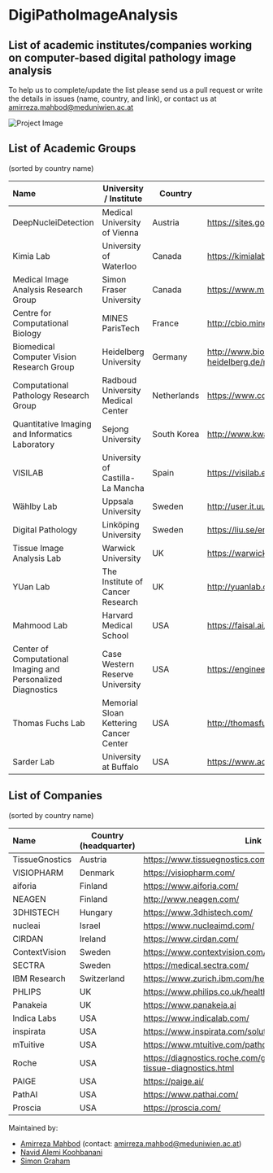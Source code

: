 # DigiPathoImageAnalysis


## List of academic institutes/companies working on computer-based digital pathology image analysis 
To help us to complete/update the list please send us a pull request or write the details in issues (name, country, and link), or contact us at amirreza.mahbod@meduniwien.ac.at

![Project Image](https://github.com/masih4/DigiPathoImageAnalysis/blob/master/project_image.jpg)


## List of Academic Groups 
(sorted by country name)

| Name | University / Institute | Country | Link |
| :---| --- | --- |  --- |
| DeepNucleiDetection                                         | Medical University of Vienna          | Austria    | https://sites.google.com/view/deepnucleidetection/news|
| Kimia Lab                                                   | University of Waterloo                | Canada     |https://kimialab.uwaterloo.ca/kimia/|
| Medical Image Analysis Research Group                       | Simon Fraser University               | Canada     | https://www.medicalimageanalysis.com/ |
| Centre for Computational Biology                            | MINES ParisTech                       | France     | http://cbio.mines-paristech.fr/welcome-to-the-cbio-wiki |
| Biomedical Computer Vision Research Group                   | Heidelberg University                 | Germany    |http://www.bioquant.uni-heidelberg.de/research/groups/biomedical_computer_vision.html|
| Computational Pathology Research Group                      | Radboud University Medical Center     | Netherlands| https://www.computationalpathologygroup.eu/ |
| Quantitative Imaging and Informatics Laboratory             | Sejong University                     | South Korea|http://www.kwaklab.net/|
| VISILAB                                                     | University of Castilla-La Mancha      | Spain      |https://visilab.etsii.uclm.es/?page_id=39|
| Wählby Lab                                                  | Uppsala University                    | Sweden     |http://user.it.uu.se/~cli05194/|
| Digital Pathology                                           | Linköping University                  | Sweden     |https://liu.se/en/research/digital-pathology|
| Tissue Image Analysis Lab                                   | Warwick University                    | UK         | https://warwick.ac.uk/fac/sci/dcs/research/tia |
| YUan Lab                                                    | The Institute of Cancer Research      | UK         | http://yuanlab.org/ |
| Mahmood Lab                                                 | Harvard Medical School                | USA        | https://faisal.ai/|
| Center of Computational Imaging and Personalized Diagnostics| Case Western Reserve University       | USA        |https://engineering.case.edu/centers/ccipd/|
| Thomas Fuchs Lab                                            | Memorial Sloan Kettering Cancer Center| USA        | http://thomasfuchslab.org/|
| Sarder Lab                                                  | University at Buffalo                 | USA        | https://www.acsu.buffalo.edu/~pinakisa/index.html|








## List of Companies
(sorted by country name)

| Name | Country (headquarter) | Link |
| :---| --- | --- |
| TissueGnostics | Austria | https://www.tissuegnostics.com/ |
|VISIOPHARM| Denmark|https://visiopharm.com/|
| aiforia        | Finland     | https://www.aiforia.com/ |
| NEAGEN         | Finland     |http://www.neagen.com/|
| 3DHISTECH      | Hungary     | https://www.3dhistech.com/ |
| nucleai        | Israel      | https://www.nucleaimd.com/|
| CIRDAN         | Ireland     | https://www.cirdan.com/ |
| ContextVision  | Sweden      | https://www.contextvision.com/ |
| SECTRA         | Sweden      | https://medical.sectra.com/|
| IBM Research   | Switzerland |https://www.zurich.ibm.com/healthcare/|
| PHLIPS         | UK          | https://www.philips.co.uk/healthcare/solutions/pathology|
| Panakeia       | UK          |https://www.panakeia.ai|
| Indica Labs    | USA         | https://www.indicalab.com/ |
| inspirata      | USA         |  https://www.inspirata.com/solutions/digital-pathology/|
| mTuitive       | USA         |https://www.mtuitive.com/pathology.html|
| Roche          | USA         |https://diagnostics.roche.com/global/en/about/roche-tissue-diagnostics.html|
| PAIGE          | USA         |https://paige.ai/|
| PathAI         | USA         |https://www.pathai.com/|
| Proscia        | USA         |https://proscia.com/|



Maintained by:
* [Amirreza Mahbod](https://www.kth.se/profile/amahbod) (contact: amirreza.mahbod@meduniwien.ac.at)
* [Navid Alemi Koohbanani](https://warwick.ac.uk/study/csde/gsp/eportfolio/directory/pg/u1694087/) 
* [Simon Graham](https://warwick.ac.uk/fac/sci/mathsys/people/students/2015intake/graham/) 

